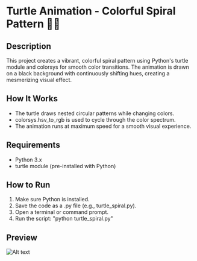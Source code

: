 # Turtle Animation - Colorful Spiral Pattern 🎨🐢
## Description
This project creates a vibrant, colorful spiral pattern using Python's turtle module and colorsys for smooth color transitions. The animation is drawn on a black background with continuously shifting hues, creating a mesmerizing visual effect.

## How It Works
- The turtle draws nested circular patterns while changing colors.
- colorsys.hsv_to_rgb is used to cycle through the color spectrum.
- The animation runs at maximum speed for a smooth visual experience.

## Requirements
- Python 3.x
- turtle module (pre-installed with Python)

## How to Run
1. Make sure Python is installed.
2. Save the code as a .py file (e.g., turtle_spiral.py).
3. Open a terminal or command prompt.
4. Run the script:
  "python turtle_spiral.py"

## Preview
![Alt text](ss.jpg)
